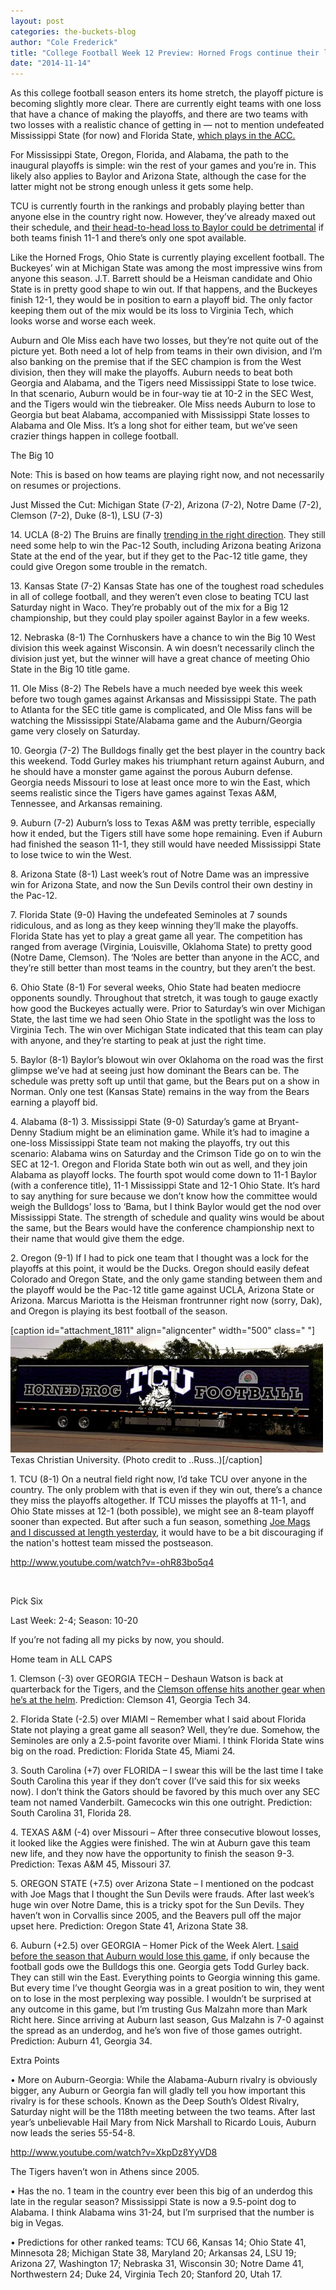 ```yaml
---
layout: post
categories: the-buckets-blog
author: "Cole Frederick"
title: "College Football Week 12 Preview: Horned Frogs continue their leap up rankings"
date: "2014-11-14"
---
```


As this college football season enters its home stretch, the playoff picture is becoming slightly more clear. There are currently eight teams with one loss that have a chance of making the playoffs, and there are two teams with two losses with a realistic chance of getting in — not to mention undefeated Mississippi State (for now) and Florida State, [which plays in the ACC.](http://www.thehighscreen.com/2014/10/sick-of-sec-bias-me-too/)

For Mississippi State, Oregon, Florida, and Alabama, the path to the inaugural playoffs is simple: win the rest of your games and you’re in. This likely also applies to Baylor and Arizona State, although the case for the latter might not be strong enough unless it gets some help.

TCU is currently fourth in the rankings and probably playing better than anyone else in the country right now. However, they’ve already maxed out their schedule, and [their head-to-head loss to Baylor could be detrimental](http://grantland.com/the-triangle/college-football-playoff-realpolitik-top-10-alabama-baylor-concerns/) if both teams finish 11-1 and there’s only one spot available.

Like the Horned Frogs, Ohio State is currently playing excellent football. The Buckeyes’ win at Michigan State was among the most impressive wins from anyone this season. J.T. Barrett should be a Heisman candidate and Ohio State is in pretty good shape to win out. If that happens, and the Buckeyes finish 12-1, they would be in position to earn a playoff bid. The only factor keeping them out of the mix would be its loss to Virginia Tech, which looks worse and worse each week.

Auburn and Ole Miss each have two losses, but they’re not quite out of the picture yet. Both need a lot of help from teams in their own division, and I’m also banking on the premise that if the SEC champion is from the West division, then they will make the playoffs. Auburn needs to beat both Georgia and Alabama, and the Tigers need Mississippi State to lose twice. In that scenario, Auburn would be in four-way tie at 10-2 in the SEC West, and the Tigers would win the tiebreaker. Ole Miss needs Auburn to lose to Georgia but beat Alabama, accompanied with Mississippi State losses to Alabama and Ole Miss. It’s a long shot for either team, but we’ve seen crazier things happen in college football.

The Big 10

Note: This is based on how teams are playing right now, and not necessarily on resumes or projections.

Just Missed the Cut: Michigan State (7-2), Arizona (7-2), Notre Dame (7-2), Clemson (7-2), Duke (8-1), LSU (7-3)

14\. UCLA (8-2) The Bruins are finally [trending in the right direction](http://www.latimes.com/sports/ucla/la-sp-ucla-football-20141113-story.html). They still need some help to win the Pac-12 South, including Arizona beating Arizona State at the end of the year, but if they get to the Pac-12 title game, they could give Oregon some trouble in the rematch.

13\. Kansas State (7-2) Kansas State has one of the toughest road schedules in all of college football, and they weren’t even close to beating TCU last Saturday night in Waco. They’re probably out of the mix for a Big 12 championship, but they could play spoiler against Baylor in a few weeks.

12\. Nebraska (8-1) The Cornhuskers have a chance to win the Big 10 West division this week against Wisconsin. A win doesn’t necessarily clinch the division just yet, but the winner will have a great chance of meeting Ohio State in the Big 10 title game.

11\. Ole Miss (8-2) The Rebels have a much needed bye week this week before two tough games against Arkansas and Mississippi State. The path to Atlanta for the SEC title game is complicated, and Ole Miss fans will be watching the Mississippi State/Alabama game and the Auburn/Georgia game very closely on Saturday.

10\. Georgia (7-2) The Bulldogs finally get the best player in the country back this weekend. Todd Gurley makes his triumphant return against Auburn, and he should have a monster game against the porous Auburn defense. Georgia needs Missouri to lose at least once more to win the East, which seems realistic since the Tigers have games against Texas A&M, Tennessee, and Arkansas remaining.

9\. Auburn (7-2) Auburn’s loss to Texas A&M was pretty terrible, especially how it ended, but the Tigers still have some hope remaining. Even if Auburn had finished the season 11-1, they still would have needed Mississippi State to lose twice to win the West.

8\. Arizona State (8-1) Last week’s rout of Notre Dame was an impressive win for Arizona State, and now the Sun Devils control their own destiny in the Pac-12.

7\. Florida State (9-0) Having the undefeated Seminoles at 7 sounds ridiculous, and as long as they keep winning they’ll make the playoffs. Florida State has yet to play a great game all year. The competition has ranged from average (Virginia, Louisville, Oklahoma State) to pretty good (Notre Dame, Clemson). The ‘Noles are better than anyone in the ACC, and they’re still better than most teams in the country, but they aren’t the best.

6\. Ohio State (8-1) For several weeks, Ohio State had beaten mediocre opponents soundly. Throughout that stretch, it was tough to gauge exactly how good the Buckeyes actually were. Prior to Saturday’s win over Michigan State, the last time we had seen Ohio State in the spotlight was the loss to Virginia Tech. The win over Michigan State indicated that this team can play with anyone, and they’re starting to peak at just the right time.

5\. Baylor (8-1) Baylor’s blowout win over Oklahoma on the road was the first glimpse we’ve had at seeing just how dominant the Bears can be. The schedule was pretty soft up until that game, but the Bears put on a show in Norman. Only one test (Kansas State) remains in the way from the Bears earning a playoff bid.

4\. Alabama (8-1) 3. Mississippi State (9-0) Saturday’s game at Bryant-Denny Stadium might be an elimination game. While it’s had to imagine a one-loss Mississippi State team not making the playoffs, try out this scenario: Alabama wins on Saturday and the Crimson Tide go on to win the SEC at 12-1. Oregon and Florida State both win out as well, and they join Alabama as playoff locks. The fourth spot would come down to 11-1 Baylor (with a conference title), 11-1 Mississippi State and 12-1 Ohio State. It’s hard to say anything for sure because we don’t know how the committee would weigh the Bulldogs’ loss to ‘Bama, but I think Baylor would get the nod over Mississippi State. The strength of schedule and quality wins would be about the same, but the Bears would have the conference championship next to their name that would give them the edge.

2\. Oregon (9-1) If I had to pick one team that I thought was a lock for the playoffs at this point, it would be the Ducks. Oregon should easily defeat Colorado and Oregon State, and the only game standing between them and the playoff would be the Pac-12 title game against UCLA, Arizona State or Arizona. Marcus Mariotta is the Heisman frontrunner right now (sorry, Dak), and Oregon is playing its best football of the season.

\[caption id="attachment\_1811" align="aligncenter" width="500" class=" "\][![Texas Christian University. (Photo credit to ..Russ..)](/img/TCUFootball-e1416006438316.jpg)](http://www.thehighscreen.com/wp-content/uploads/2014/11/TCUFootball-e1416006438316.jpg) Texas Christian University. (Photo credit to ..Russ..)\[/caption\]

1\. TCU (8-1) On a neutral field right now, I’d take TCU over anyone in the country. The only problem with that is even if they win out, there’s a chance they miss the playoffs altogether. If TCU misses the playoffs at 11-1, and Ohio State misses at 12-1 (both possible), we might see an 8-team playoff sooner than expected. But after such a fun season, something [Joe Mags and I discussed at length yesterday](http://www.youtube.com/watch?v=-ohR83bo5q4), it would have to be a bit discouraging if the nation's hottest team missed the postseason.

http://www.youtube.com/watch?v=-ohR83bo5q4

 

Pick Six

Last Week: 2-4; Season: 10-20

If you’re not fading all my picks by now, you should.

Home team in ALL CAPS

1\. Clemson (-3) over GEORGIA TECH – Deshaun Watson is back at quarterback for the Tigers, and the [Clemson offense hits another gear when he’s at the helm](http://chronicle.augusta.com/sports/clemson/2014-11-13/deshaun-watsons-return-bodes-well-clemson). Prediction: Clemson 41, Georgia Tech 34.

2\. Florida State (-2.5) over MIAMI – Remember what I said about Florida State not playing a great game all season? Well, they’re due. Somehow, the Seminoles are only a 2.5-point favorite over Miami. I think Florida State wins big on the road. Prediction: Florida State 45, Miami 24.

3\. South Carolina (+7) over FLORIDA – I swear this will be the last time I take South Carolina this year if they don’t cover (I’ve said this for six weeks now). I don’t think the Gators should be favored by this much over any SEC team not named Vanderbilt. Gamecocks win this one outright. Prediction: South Carolina 31, Florida 28.

4\. TEXAS A&M (-4) over Missouri – After three consecutive blowout losses, it looked like the Aggies were finished. The win at Auburn gave this team new life, and they now have the opportunity to finish the season 9-3. Prediction: Texas A&M 45, Missouri 37.

5\. OREGON STATE (+7.5) over Arizona State – I mentioned on the podcast with Joe Mags that I thought the Sun Devils were frauds. After last week’s huge win over Notre Dame, this is a tricky spot for the Sun Devils. They haven’t won in Corvallis since 2005, and the Beavers pull off the major upset here. Prediction: Oregon State 41, Arizona State 38.

6\. Auburn (+2.5) over GEORGIA – Homer Pick of the Week Alert. [I said before the season that Auburn would lose this game](http://www.thehighscreen.com/2014/08/best-case-worst-case-sec/), if only because the football gods owe the Bulldogs this one. Georgia gets Todd Gurley back. They can still win the East. Everything points to Georgia winning this game. But every time I’ve thought Georgia was in a great position to win, they went on to lose in the most perplexing way possible. I wouldn’t be surprised at any outcome in this game, but I’m trusting Gus Malzahn more than Mark Richt here. Since arriving at Auburn last season, Gus Malzahn is 7-0 against the spread as an underdog, and he’s won five of those games outright. Prediction: Auburn 41, Georgia 34.

Extra Points

• More on Auburn-Georgia: While the Alabama-Auburn rivalry is obviously bigger, any Auburn or Georgia fan will gladly tell you how important this rivalry is for these schools. Known as the Deep South’s Oldest Rivalry, Saturday night will be the 118th meeting between the two teams. After last year’s unbelievable Hail Mary from Nick Marshall to Ricardo Louis, Auburn now leads the series 55-54-8.

http://www.youtube.com/watch?v=XkpDz8YyVD8

The Tigers haven’t won in Athens since 2005.

• Has the no. 1 team in the country ever been this big of an underdog this late in the regular season? Mississippi State is now a 9.5-point dog to Alabama. I think Alabama wins 31-24, but I’m surprised that the number is big in Vegas.

• Predictions for other ranked teams: TCU 66, Kansas 14; Ohio State 41, Minnesota 28; Michigan State 38, Maryland 20; Arkansas 24, LSU 19; Arizona 27, Washington 17; Nebraska 31, Wisconsin 30; Notre Dame 41, Northwestern 24; Duke 24, Virginia Tech 20; Stanford 20, Utah 17.
